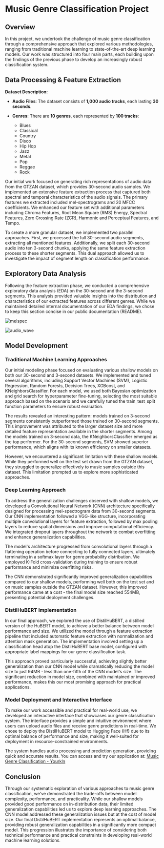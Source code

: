 # Music Genre Classification Project

## Overview
In this project, we undertook the challenge of music genre classification through a comprehensive approach that explored various methodologies, ranging from traditional machine learning to state-of-the-art deep learning models. Our work was structured into four main parts, each building upon the findings of the previous phase to develop an increasingly robust classification system.

## Data Processing & Feature Extraction

**Dataset Description:**  

- **Audio Files**: The dataset consists of **1,000 audio tracks**, each lasting **30 seconds**.  

- **Genres**: There are **10 genres**, each represented by **100 tracks**:  
  - Blues  
  - Classical  
  - Country  
  - Disco  
  - Hip Hop  
  - Jazz  
  - Metal  
  - Pop  
  - Reggae  
  - Rock
    
Our initial work focused on generating rich representations of audio data from the GTZAN dataset, which provides 30-second audio samples. We implemented an extensive feature extraction process that captured both spectral and temporal characteristics of the audio signals. The primary features we extracted included mel-spectrograms and 20 MFCC coefficients. We enhanced our feature set with additional parameters including Chroma Features, Root Mean Square (RMS) Energy, Spectral Features, Zero Crossing Rate (ZCR), Harmonic and Perceptual Features, and Tempo.

To create a more granular dataset, we implemented two parallel approaches. First, we processed the full 30-second audio segments, extracting all mentioned features. Additionally, we split each 30-second audio into ten 3-second chunks, applying the same feature extraction process to these shorter segments. This dual approach allowed us to investigate the impact of segment length on classification performance.

## Exploratory Data Analysis
Following the feature extraction phase, we conducted a comprehensive exploratory data analysis (EDA) on the 30-second and the 3-second segments. This analysis provided valuable insights into the distribution and characteristics of our extracted features across different genres. While we maintained detailed internal documentation of our EDA findings, we chose to keep this section concise in our public documentation (README).


![melspec](https://github.com/user-attachments/assets/01002311-a385-4e73-8702-f787b889bb6a)

![audio_wave](https://github.com/user-attachments/assets/08d1f803-52c3-4fed-877e-5543fa9b7eef)


## Model Development

### Traditional Machine Learning Approaches
Our initial modeling phase focused on evaluating various shallow models on both our 30-second and 3-second datasets. We implemented and tuned several algorithms, including Support Vector Machines (SVM), Logistic Regression, Random Forests, Decision Trees, XGBoost, and KNeighborsClassifier. For each model, we used both Bayesian optimization and grid search for hyperparameter fine-tuning, selecting the most suitable approach based on the scenario and we carefully tuned the train_test_split function parameters to ensure robust evaluation.

The results revealed an interesting pattern: models trained on 3-second segments consistently outperformed those trained on 30-second segments. This improvement was attributed to the larger dataset size and more detailed feature representation available in the shorter segments. Among the models trained on 3-second data, the KNeighborsClassifier emerged as the top performer. For the 30-second segments, SVM showed superior performance, which aligns with its known efficiency on smaller datasets.

However, we encountered a significant limitation with these shallow models. While they performed well on the test set drawn from the GTZAN dataset, they struggled to generalize effectively to music samples outside this dataset. This limitation prompted us to explore more sophisticated approaches.

### Deep Learning Approach
To address the generalization challenges observed with shallow models, we developed a Convolutional Neural Network (CNN) architecture specifically designed for processing mel-spectrogram data from 30-second segments. Our CNN implementation followed a VGG-like structure, incorporating multiple convolutional layers for feature extraction, followed by max pooling layers to reduce spatial dimensions and improve computational efficiency. We integrated dropout layers throughout the network to combat overfitting and enhance generalization capabilities.

The model's architecture progressed from convolutional layers through a flattening operation before connecting to fully connected layers, ultimately terminating in a softmax layer for genre probability distribution. We employed K-Fold cross-validation during training to ensure robust performance and minimize overfitting risks.

The CNN demonstrated significantly improved generalization capabilities compared to our shallow models, performing well both on the test set and on music samples outside the GTZAN dataset. However, this improved performance came at a cost - the final model size reached 554MB, presenting potential deployment challenges.

### DistilHuBERT Implementation
In our final approach, we explored the use of DistilHuBERT, a distilled version of the HuBERT model, to achieve a better balance between model performance and size. We utilized the model through a feature extraction pipeline that included automatic feature extraction with normalization and attention mask generation. The implementation involved setting up a classification head atop the DistilHuBERT base model, configured with appropriate label mappings for our genre classification task.

This approach proved particularly successful, achieving slightly better generalization than our CNN model while dramatically reducing the model size to just 94MB - less than one-fifth of the CNN model's size. The significant reduction in model size, combined with maintained or improved performance, makes this our most promising approach for practical applications.

### Model Deployment and Interactive Interface
To make our work accessible and practical for real-world use, we developed an interactive interface that showcases our genre classification system. The interface provides a simple and intuitive environment where users can upload audio files and receive genre predictions in real-time. We chose to deploy the DistilHuBERT model to Hugging Face (Hf) due to its optimal balance of performance and size, making it well-suited for deployment in resource-constrained environments.

The system handles audio processing and prediction generation, providing quick and accurate results. You can access and try our application at: [Music Genre Classification - Yourkln](https://yourkln.com/mcproject)

## Conclusion
Through our systematic exploration of various approaches to music genre classification, we've demonstrated the trade-offs between model complexity, performance, and practicality. While our shallow models provided good performance on in-distribution data, their limited generalization capabilities led us to explore deep learning approaches. The CNN model addressed these generalization issues but at the cost of model size. Our final DistilHuBERT implementation represents an optimal balance, providing robust generalization capabilities in a significantly more compact model. This progression illustrates the importance of considering both technical performance and practical constraints in developing real-world machine learning solutions.
